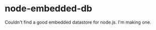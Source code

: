 node-embedded-db
================

Couldn't find a good embedded datastore for node.js. I'm making one.
